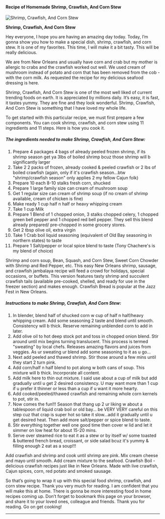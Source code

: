             

#### Recipe of Homemade Shrimp, Crawfish, And Corn Stew

![Shrimp, Crawfish, And Corn Stew](https://img-global.cpcdn.com/recipes/5120285796728832/751x532cq70/shrimp-crawfish-and-corn-stew-recipe-main-photo.jpg)

**Shrimp, Crawfish, And Corn Stew**

Hey everyone, I hope you are having an amazing day today. Today, I’m gonna show you how to make a special dish, shrimp, crawfish, and corn stew. It is one of my favorites. This time, I will make it a bit tasty. This will be really delicious.

We are from New Orleans and usually have corn and crab but my mother is allergic to crabs and the crawfish worked out well. We used cream of mushroom instead of potato and corn that has been removed from the cob - with the corn milk. As requested the recipe for my delicious seafood dressing is here.

Shrimp, Crawfish, And Corn Stew is one of the most well liked of current trending foods on earth. It is appreciated by millions daily. It’s easy, it is fast, it tastes yummy. They are fine and they look wonderful. Shrimp, Crawfish, And Corn Stew is something that I have loved my whole life.

To get started with this particular recipe, we must first prepare a few components. You can cook shrimp, crawfish, and corn stew using 11 ingredients and 11 steps. Here is how you cook it.

##### The ingredients needed to make Shrimp, Crawfish, And Corn Stew:

1.  Prepare 4 packages 4 bags of already peeled frozen shrimp, if its shrimp season get ya 3lbs of boiled shrimp bcuz those shrimp will b significantly larger
2.  Take 2 2 packs of frozen, already cooked & peeled crawfish or 2 lbs of boiled crawfish (again, only if it's crawfish season…btw "shrimp/crawfish season" only applies 2 my fellow Cajun folk)
3.  Prepare 10 each 8-10 stalks fresh corn, shucked
4.  Prepare 1 large family size can cream of mushroom soup
5.  Get 1 regular size can cream of shrimp soup (if no cream of shrimp available, cream of chicken is fine)
6.  Make ready 1 cup half n half or heavy whipping cream
7.  Take 1 cup Milk
8.  Prepare 1 Blend of 1 chopped onion, 3 stalks chopped celery, 1 chopped green bell pepper and 1 chopped red bell pepper. They sell this blend already prepared/ pre-chopped in some grocery stores.
9.  Get 2 tbsp olive oil, extra virgin
10.  Take 1 Crab boil liquid seasoning (equivalent of Old Bay seasoning in northern states) to taste
11.  Prepare 1 Salt/pepper or local spice blend to taste (Tony Chachere's is my blend of choice)

Shrimp and corn soup, Bean, Squash, and Corn Stew, Sweet Corn Chowder with Shrimp and Red Pepper, etc. This easy New Orleans shrimp, sausage, and crawfish jambalaya recipe will feed a crowd for holidays, special occasions, or buffets. This version features tasty shrimp and succulent crawfish tails (available pre-cooked, shelled, and ready for use in the freezer section) and makes enough. Crawfish Bread is popular at the Jazz Fest in New Orleans.

##### Instructions to make Shrimp, Crawfish, And Corn Stew:

1.  In blender, blend half of shucked corn w cup of half n half/heavy whipping cream. Add some seasoning 2 taste and blend until smooth. Consistency will b thick. Reserve remaining unblended corn to add in later.
2.  Add olive oil to hot deep stock pot and toss in chopped onion blend. Stir around until mix begins turning translucent. This process is termed "sweating" by local chefs. Releases amazing flavors and juices from veggies. As ur sweating ur blend add some seasoning to it as u go…
3.  Next add peeled and thawed shrimp. Stir those around a few mins until they start 2 turn pink.
4.  Add corn/half n half blend to pot along w both cans of soup. This mixture will b thick. Incorporate all content.
5.  Add milk here to thin out mixture. I said use about a cup of milk but add gradually until u get 2 desired consistency. U may want more than 1 cup if u prefer it thinner or less than a cup if u want it more hearty.
6.  Add cooked/peeled/thawed crawfish and remaining whole corn kernels to pot, stir in.
7.  Now comes the fun!!! Season that thang up 2 ur liking w about a tablespoon of liquid crab boil or old bay… be VERY VERY careful on this step cuz that crap is super hot so take it slow…add it gradually until u get desired heat. Then add more salt/pepper or spice blend to taste.
8.  Stir everything together well one good time then cover w lid and let it simmer on low heat for about 15-20 mins.
9.  Serve over steamed rice to eat it as a stew or by itself w/ some toasted & buttered french bread, croissant, or side salad bcuz it's yummy & filling enough 2 eat as a soup!!!

Add crawfish and shrimp and cook until shrimp are pink. Mix cream cheese and mayo until smooth. Add cream mixture to the seafood. Crawfish Boil - delicious crawfish recipes just like in New Orleans. Made with live crawfish, Cajun spices, corn, red potato and smoked sausage.

So that’s going to wrap it up with this special food shrimp, crawfish, and corn stew recipe. Thank you very much for reading. I am confident that you will make this at home. There is gonna be more interesting food in home recipes coming up. Don’t forget to bookmark this page on your browser, and share it to your loved ones, colleague and friends. Thank you for reading. Go on get cooking!

* * *